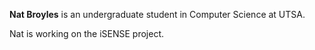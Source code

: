**Nat Broyles** is an undergraduate student in Computer Science at UTSA.

Nat is working on the iSENSE project.

